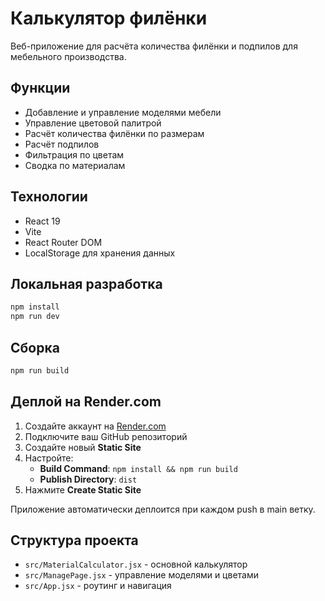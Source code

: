 # Калькулятор филёнки

Веб-приложение для расчёта количества филёнки и подпилов для мебельного производства.

## Функции

- Добавление и управление моделями мебели
- Управление цветовой палитрой
- Расчёт количества филёнки по размерам
- Расчёт подпилов
- Фильтрация по цветам
- Сводка по материалам

## Технологии

- React 19
- Vite
- React Router DOM
- LocalStorage для хранения данных

## Локальная разработка

```bash
npm install
npm run dev
```

## Сборка

```bash
npm run build
```

## Деплой на Render.com

1. Создайте аккаунт на [Render.com](https://render.com)
2. Подключите ваш GitHub репозиторий
3. Создайте новый **Static Site**
4. Настройте:
   - **Build Command**: `npm install && npm run build`
   - **Publish Directory**: `dist`
5. Нажмите **Create Static Site**

Приложение автоматически деплоится при каждом push в main ветку.

## Структура проекта

- `src/MaterialCalculator.jsx` - основной калькулятор
- `src/ManagePage.jsx` - управление моделями и цветами
- `src/App.jsx` - роутинг и навигация